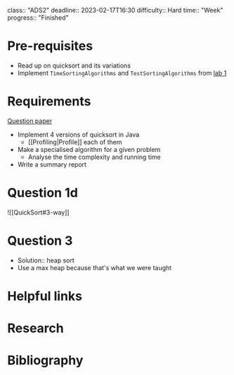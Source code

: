 class:: "ADS2"
deadline:: 2023-02-17T16:30
difficulty:: Hard
time:: "Week"
progress:: "Finished"

# Pre-requisites
- Read up on quicksort and its variations
- Implement `TimeSortingAlgorithms` and `TestSortingAlgorithms` from [lab 1](https:://moodle.gla.ac.uk/pluginfile.php/5700085/mod_folder/content/0/Lab1.pdf?forcedownload=1)

# Requirements
[Question paper](https:://moodle.gla.ac.uk/pluginfile.php/5700121/mod_assign/introattachment/0/AE1.pdf?forcedownload=1)

- Implement 4 versions of quicksort in Java
	- [[Profiling|Profile]] each of them
- Make a specialised algorithm for a given problem
	- Analyse the time complexity and running time
- Write a summary report

# Question 1d
![[QuickSort#3-way]]

# Question 3
- Solution:: heap sort
- Use a max heap because that's what we were taught

# Helpful links

# Research

# Bibliography
